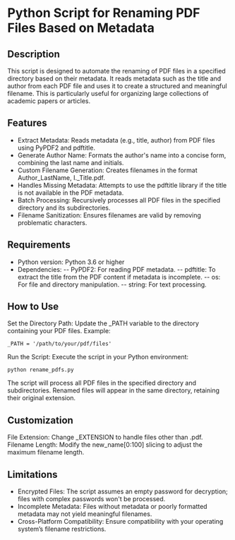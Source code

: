 # Python Script for Renaming PDF Files Based on Metadata

## Description
This script is designed to automate the renaming of PDF files in a specified directory based on their metadata. It reads metadata such as the title and author from each PDF file and uses it to create a structured and meaningful filename. This is particularly useful for organizing large collections of academic papers or articles.

## Features
- Extract Metadata: Reads metadata (e.g., title, author) from PDF files using PyPDF2 and pdftitle.
- Generate Author Name: Formats the author's name into a concise form, combining the last name and initials.
- Custom Filename Generation: Creates filenames in the format Author_LastName, I._Title.pdf.
- Handles Missing Metadata: Attempts to use the pdftitle library if the title is not available in the PDF metadata.
- Batch Processing: Recursively processes all PDF files in the specified directory and its subdirectories.
- Filename Sanitization: Ensures filenames are valid by removing problematic characters.

## Requirements
- Python version: Python 3.6 or higher
- Dependencies:
-- PyPDF2: For reading PDF metadata.
-- pdftitle: To extract the title from the PDF content if metadata is incomplete.
-- os: For file and directory manipulation.
-- string: For text processing.

## How to Use
Set the Directory Path: Update the _PATH variable to the directory containing your PDF files. Example:
```
_PATH = '/path/to/your/pdf/files'
```

Run the Script: Execute the script in your Python environment:
```
python rename_pdfs.py
```

The script will process all PDF files in the specified directory and subdirectories. Renamed files will appear in the same directory, retaining their original extension.

## Customization
File Extension: Change _EXTENSION to handle files other than .pdf.
Filename Length: Modify the new_name[0:100] slicing to adjust the maximum filename length.

## Limitations
- Encrypted Files: The script assumes an empty password for decryption; files with complex passwords won't be processed.
- Incomplete Metadata: Files without metadata or poorly formatted metadata may not yield meaningful filenames.
- Cross-Platform Compatibility: Ensure compatibility with your operating system’s filename restrictions.






